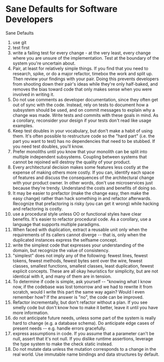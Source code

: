 # Sane Defaults for Software Developers

Sane Defaults

1. use git
1. test first
1. write a failing test for every change - at the very least, every change where you are unsure of the implementation. Test at the boundary of the system you're uncertain about.
1. Pair, at least for relatively simple things. If you find that you need to research, spike, or do a major refactor, timebox the work and split up. Then review your findings with your pair. Doing this prevents developers from shooting down their pair's ideas while they're only half-baked, and removes the bias toward code that only makes sense when you were involved in writing it.
1. Do not use comments as developer documentation, since they often get out of sync with the code. Instead, rely on tests to document how a subsystem should be used, and on commit messages to explain why a change was made. Write tests and commits with these goals in mind. As a corollary, reconsider your design if your tests don't read like usage examples.
1. Keep test doubles in your vocabulary, but don't make a habit of using them. It's often possible to restructure code so the "hard part" (i.e. the part you want to test) has no dependencies that need to be stubbed. If you need test doubles, you'll know.
1. Prefer monoliths until you know that your monolith can be split into multiple independent subsystems. Coupling between systems that cannot be rejoined will destroy the quality of your product.
1. Every architectural decision makes some features less costly at the expense of making others more costly. If you can, identify each space of features and discuss the consequences of the architectural change with your product owner. In other words, don't use microservices just because they're trendy. Understand the costs and benefits of doing so.
1. It may be easier to prefactor (make the change easy, then make the easy change) rather than hack something in and refactor afterwards. Recognize that prefactoring is risky (you can get it wrong) while hacking and refactoring is costly.
1. use a procedural style unless OO or functional styles have clear benefits. It's easier to refactor procedural code. As a corollary, use a language that supports multiple paradigms.
1. When faced with duplication, extract a reusable unit only when the requirements of its callers cannot diverge -- that is, only when the duplicated instances express the selfsame concept.
1. write the simplest code that expresses your understanding of the domain, but recognize the value of consistency.
1. "simplest" does not imply any of the following: fewest lines, fewest tokens, fewest methods, fewest bytes sent over the wire, fewest classes, smallest functions, smallest classes, least duplication, fewest explicit concepts. These are all okay heuristics for simplicity, but are not identical with it, and many of them are in tension.
1. To determine if code is simple, ask yourself -- "knowing what I know now, if the codebase was lost tomorrow and we had to rewrite it from scratch, would I write this part the same way again? Would I even remember how? If the answer is "no", the code can be improved.
1. Refactor incrementally, but don't refactor without a plan. If you see smelly code but don't know how to make it better, leave it until you have more information.
1. do not anticipate future needs, unless some part of the system is really hard to change (e.g. a database schema). Do anticipate edge cases of present needs -- e.g. handle errors gracefully.
1. express assumptions in code. If you assume that a parameter can't be null, assert that it's not null. If you dislike runtime assertions, leverage the type system to make the check static instead.
1. Do not mutate data unless the mutation corresponds to a change in the real world. Use immutable name bindings and data structures by default.
